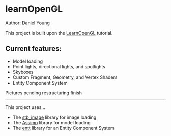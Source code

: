 # learnOpenGL
Author: Daniel Young

This project is built upon the [LearnOpenGL](https://learnopengl.com/) tutorial.

## Current features:
 - Model loading
 - Point lights, directional lights, and spotlights
 - Skyboxes
 - Custom Fragment, Geometry, and Vertex Shaders
 - Entity Component System

Pictures pending restructuring finish

--------------------------------------------------------

This project uses...
- The [stb_image](https://github.com/nothings/stb) library for image loading
- The [Assimp](https://github.com/assimp/assimp) library for model loading
- The [entt](https://github.com/skypjack/entt) library for an Entity Component System
